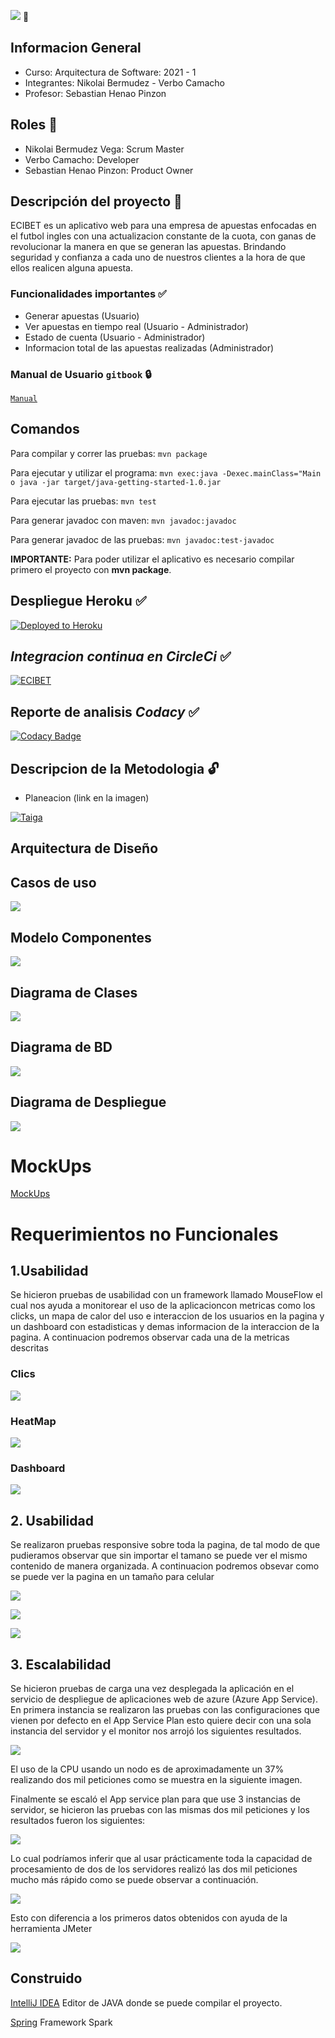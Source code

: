 ![](src/main/resources/static/assets/images/logo.png) :gem:

## Informacion General
- Curso: Arquitectura de Software: 2021 - 1
- Integrantes: Nikolai Bermudez - Verbo Camacho
- Profesor: Sebastian Henao Pinzon

## Roles :bell:
- Nikolai Bermudez Vega: Scrum Master
- Verbo Camacho: Developer
- Sebastian Henao Pinzon: Product Owner

## Descripción del proyecto :currency_exchange:
ECIBET es un aplicativo web para una empresa de apuestas enfocadas en el futbol ingles con una actualizacion constante de la cuota, con ganas de revolucionar la manera en que se generan las apuestas. Brindando seguridad y confianza a cada uno de nuestros clientes a la hora de que ellos realicen alguna apuesta. 

### Funcionalidades importantes :white_check_mark:
- Generar apuestas (Usuario)
- Ver apuestas en tiempo real (Usuario - Administrador)
- Estado de cuenta (Usuario - Administrador)
- Informacion total de las apuestas realizadas (Administrador)

### Manual de Usuario `gitbook` :lock:
[`Manual`](https://ecibets.gitbook.io/u/manual-de-usuario-ecibet)

## Comandos
Para compilar y correr las pruebas: ```mvn package```

Para ejecutar y utilizar el programa: ```mvn exec:java -Dexec.mainClass="Main o java -jar target/java-getting-started-1.0.jar```

Para ejecutar las pruebas: ```mvn test```

Para generar javadoc con maven: ```mvn javadoc:javadoc```

Para generar javadoc de las pruebas: ```mvn javadoc:test-javadoc```

**IMPORTANTE:** Para poder utilizar el aplicativo es necesario compilar primero el proyecto con **mvn package**.

## Despliegue Heroku :white_check_mark:
[![Deployed to Heroku](https://www.herokucdn.com/deploy/button.png)](http://ecibets.herokuapp.com)


## *Integracion continua en CircleCi* :white_check_mark:
[![ECIBET](https://circleci.com/gh/ECIBET/ECI-BET-PROJECT.svg?style=svg)](https://app.circleci.com/pipelines/github/ECIBET/ECI-BET-PROJECT)

## Reporte de analisis *Codacy* :white_check_mark:
[![Codacy Badge](https://app.codacy.com/project/badge/Grade/9c5a8e845ac94857ab11ec72cb0afd78)](https://www.codacy.com/gh/ECIBET/ECI-BET-PROJECT/dashboard?utm_source=github.com&amp;utm_medium=referral&amp;utm_content=ECIBET/ECI-BET-PROJECT&amp;utm_campaign=Badge_Grade)

## Descripcion de la Metodologia :unlock:
- Planeacion (link en la imagen)

[![Taiga](img/logo_horizontal.png)](https://tree.taiga.io/project/verbocamacho-ecibeteci-bet-project/backlog)

## Arquitectura de Diseño
## Casos de uso
![](img/Casos_de_uso.jpg)

## Modelo Componentes 
![](img/component.png)

## Diagrama de Clases
![](img/DiagramadeClases.png)

## Diagrama de BD
![](img/DB.jpg)

## Diagrama de Despliegue
![](img/Diagramdespliegue.png)

# MockUps
[MockUps](https://github.com/ECIBET/ECI-BET-PROJECT/tree/master/img/mockups)

# Requerimientos no Funcionales
## 1.Usabilidad
Se hicieron pruebas de usabilidad con un framework llamado MouseFlow el cual nos ayuda a monitorear el uso de la aplicacioncon metricas como los clicks, un mapa de calor del uso e interaccion de los usuarios en la pagina y un dashboard con estadisticas y demas informacion de la interaccion de la pagina. A continuacion podremos observar cada una de la metricas descritas

### Clics
![](img/requerimientos_no/clicks.jpg)

### HeatMap
![](img/requerimientos_no/heatmap.jpg)

### Dashboard
![](img/requerimientos_no/dashboard.jpg)

## 2. Usabilidad
Se realizaron pruebas responsive sobre toda la pagina, de tal modo de que pudieramos observar que sin importar el tamano se puede ver el mismo contenido de manera organizada. A continuacion podremos obsevar como se puede ver la pagina en un tamaño para celular

![](img/requerimientos_no/responsive.jpg)

![](img/requerimientos_no/responsive2.jpg)

![](img/requerimientos_no/responsive3.jpg)

## 3. Escalabilidad
Se hicieron pruebas de carga una vez desplegada la aplicación en el servicio de despliegue de aplicaciones web de azure (Azure App Service). En primera instancia se realizaron las pruebas con las configuraciones que vienen por defecto en el App Service Plan esto quiere decir con una sola instancia del servidor y el monitor nos arrojó los siguientes resultados.

![](img/requerimientos_no/unknown2.png)

El uso de la CPU usando un nodo es de aproximadamente un 37% realizando dos mil peticiones como se muestra en la siguiente imagen.

Finalmente se escaló el App service plan para que use 3 instancias de servidor, se hicieron las pruebas con las mismas dos mil peticiones y los resultados fueron los siguientes:

![](img/requerimientos_no/unknown.png)

Lo cual podríamos inferir que al usar prácticamente toda la capacidad de procesamiento de dos de los servidores realizó las dos mil peticiones mucho más rápido como se puede observar a continuación.

![](img/requerimientos_no/pruebas.png)

Esto con diferencia a los primeros datos obtenidos con ayuda de la herramienta JMeter

![](img/requerimientos_no/unknown3.png)


## Construido
[IntelliJ IDEA](https://www.jetbrains.com/es-es/idea/) Editor de JAVA donde se puede compilar el proyecto.

[Spring](https://spring.io) Framework Spark



